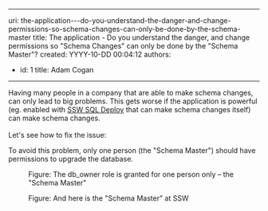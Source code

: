 

---
uri: the-application---do-you-understand-the-danger-and-change-permissions-so-schema-changes-can-only-be-done-by-the-schema-master
title: The application - Do you understand the danger, and change permissions so "Schema Changes" can only be done by the "Schema Master"?
created: YYYY-10-DD 00:04:12
authors:
  - id: 1
    title: Adam Cogan
---




<span class='intro'> Having many people in a company&#160;that are able to make schema changes, can only lead to big problems. This gets worse if the application is powerful (eg. enabled with <a href="http&#58;//www.ssw.com.au/SSW/SQLDeploy/">SSW SQL Deploy</a> that can make schema changes itself) can make schema changes. <br>
<br>
Let's see&#160;how to fix&#160;the issue&#58; 
 </span>

To avoid this problem, only one person (the &quot;Schema Master&quot;) should have permissions to upgrade the database.
<dl>
    <dt><img alt="" src="/PublishingImages/FullPermission.jpg" /> </dt>
    <dd>Figure&#58; The db_owner role is granted for one person only – the &quot;Schema Master&quot; </dd>
</dl>
<dl class="image">
    <dt><img alt="" src="/PublishingImages/Adam.jpg" /> </dt>
    <dd>Figure&#58; And here is the &quot;Schema Master&quot; at SSW </dd>
</dl>



